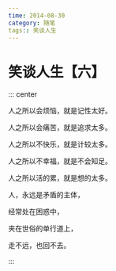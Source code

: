 ```yaml
---
time: 2014-08-30
category: 随笔
tags:: 笑谈人生
---
```


# 笑谈人生【六】

::: center

人之所以会烦恼，就是记性太好。

人之所以会痛苦，就是追求太多。

人之所以不快乐，就是计较太多。

人之所以不幸福，就是不会知足。

人之所以活的累，就是想的太多。

人，永远是矛盾的主体，

经常处在困惑中，

夹在世俗的单行道上，

走不远，也回不去。

:::
